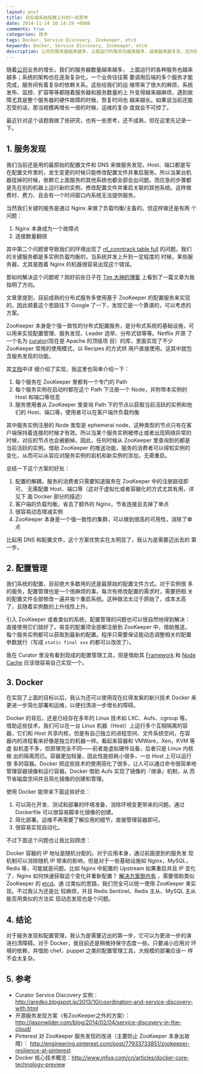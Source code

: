 ```yaml
---
layout: post
title: 对后端系统规模上升的一些思考
date: 2014-11-24 10:14:19 +0800
comments: true
categories: 技术
tags: Docker, Service Discovery, Zookeeper, etcd
keywords: Docker, Service Discovery, Zookeeper, etcd
description: 公司的服务器越来越多，上面运行的服务也越来越多，运维越来越复杂，应对故障的响应速度也不够。这篇文件记录下自己的一些研究和思考，主要关于 Docker、服务发现、配置管理等。
---
```


随着[公司](http://www.trafree.com)业务的增长，我们的服务器数量越来越多，
上面运行的各种服务也越来越多；系统的架构也在逐渐复杂化，一个业务往往需
要调用后端的多个服务才能完成，服务间有着复杂的依赖关系。这些给我们的运
维带来了很大的麻烦，系统发布、监控、扩容等等都随着服务器和服务数量的上
升变得越来越麻烦，遇到故障尤其是整个服务器的硬件故障的时候，恢复时间也
越来越长。如果说当前还能忍受的话，那当规模再增长一倍的时候，运维的复杂
度就会不可控了。

最近针对这个话题我做了些研究，也有一些思考，还不成熟，但在这里先记录一
下。


## 1. 服务发现

我们当前还是用的最原始的配置文件和 DNS 来做服务发现，Host、端口都是写
在配置文件里的，发生变更的时候只能修改配置文件并重启服务。所以当某台机
器挂掉的时候，依赖它上面服务的其他系统也都全部会出问题。而应急的步骤都
是先在别的机器上运行新的实例，修改配置文件并重启关联的其他系统。这样做
费时、费力、且会有一个时间窗口内系统无法提供服务。

当然我们关键的服务是通过 Nginx 来做了负载均衡/主备的。但这样做还是有两
个问题：

<!--more-->

1. Nginx 本身成为一个故障点
2. 连接数量翻倍

其中第二个问题曾导致我们的环境出现了
[nf_conntrack table full](https://www.google.co.jp/search?client=safari&rls=en&q=nf_conntrack+table+full+dropping+packet&ie=UTF-8&oe=UTF-8&gfe_rd=cr&ei=efpuVIODIOSN8QeEwIHgDA)
的问题。我们的关键服务都是多实例负载均衡的，当系统并发上升到一定程度的
时候，某些服务器，尤其是跑着 Nginx 的机器很容易出现这个错误。

那如何解决这个问题呢？刚好前些日子在
[Tim 大神的博客](http://timyang.net/distributed/service-architecture/)
上看到了一篇文章为我指明了方向。

文章里提到，目前成熟的分布式服务多使用基于 ZooKeeper 的配置服务来实现
的。因此顺着这个思路往下 Google 了一下，发现它是一个靠谱的，可以考虑的
方案。

ZooKeeper 本身是个强一致性的分布式配置服务，是分布式系统的基础设施，可
以用来实现配置管理、服务发现、Leader 选举、分布式锁等等。Netflix 开源
了一个名为 [curator](http://curator.apache.org)(现在是 Apache 的顶级项
目）的库，里面实现了不少 ZooKeeper 常用的使用模式，以 Recipes 的方式供
用户直接使用。这其中就包含服务发现的功能。

其[文档](http://curator.apache.org/curator-x-discovery/index.html)中详
细介绍了实现，我这里也简单介绍一下：

1. 每个服务在 ZooKeeper 里都有一个专门的 Path
2. 每个服务实例在启动时都在这个 Path 下注册一个 Node，并附带本实例的
   Host 和端口等信息
3. 服务使用者从 ZooKeeper 里查询 Path 下的节点以获取当前活跃的实例和他
   们的 Host、端口等，使用者可以在客户端作负载均衡

其中服务实例注册的 Node 类型是 ephemeral node，这种类型的节点只有在客
户端保持着连接的时候才有效。所以当某个服务实例被停止或者出现网络异常的
时候，对应的节点也会被删掉。因此，任何时候从 ZooKeeper 里查询到的都是
当前活跃的实例。借助 ZooKeeper 的推送功能，服务的消费者可以得知实例的
变化，从而可以从容应对服务实例的宕机和新实例的添加，无需重启。

总结一下这个方案的好处：

1. 配置的解耦，服务的消费者只需要知道服务在 ZooKeeper 中的注册路径即可，
   无需配置 Host、端口等（这对于虚拟化或者容器化的方式尤其有用，详见下
   面 Docker 部分的描述）
2. 客户端的负载均衡，省去了额外的 Nginx，节省连接且去掉了单点
3. 很容易动态增减实例
4. ZooKeeper 本身是一个强一致性的集群，可以做到很高的可用性，消除了单
   点

比起用 DNS 和配置文件，这个方案优势实在太明显了，我认为是需要迈出去的
第一步。

## 2. 配置管理

我们系统的配置，目前绝大多数用的还是最原始的配置文件方式。对于实例很
多的服务，配置管理也是一个很麻烦的事。每次有修改配置的需求时，需要把相
关的配置文件全部修改一遍并挨个重启系统。这种做法太过于原始了，成本太高
了，且随着实例数的上升线性上升。

引入 ZooKeeper 或者类似的系统，配置管理的问题也可以很自然地得到解决：
直接使用它们就好了。易变的配置项全部都注册到 ZooKeeper 中，借助推送，
每个服务实例都可以获取到最新的配置。程序只需要保证能动态调整相关的配置
参数就行（写成 `static final xxx` 的都可以改改了）。

我在 Curator 里没有看到现成的配置管理工具，但是借助其
[Framework](http://curator.apache.org/curator-framework/index.html) 和
[Node Cache](http://curator.apache.org/curator-recipes/node-cache.html)
应该很容易自己实现一个。


## 3. Docker

在实现了上面的目标以后，我认为还可以使用现在红得发紫的新兴技术 Docker
来更进一步简化部署和运维，以便扫清进一步增长的障碍。

Docker 的背后，还是已经存在多年的 Linux 技术如 LXC、Aufs、cgroup 等。
借助这些技术，我们可以在一台 Linux 机器（Host）上运行多个互相隔离的容
器，它们和 Host 共享内核，但是有自己独立的进程空间、文件系统空间，在容
器内的进程看来好像是独立的机器一样。看起来容器和 VMWare，Xen，KVM 等虚
拟机差不多，但原理完全不同——前者是虚拟硬件设备，后者只是 Linux 内核做
出的隔离而已。容器更加轻量，因此性能损耗小很多，一台 Host 上可以运行很
多的容器。Docker 把这些技术的使用简化了很多，让人可以通过命令很简单地
管理容器镜像和运行容器。Docker 借助 Aufs 实现了镜像的『继承』机制，从
而节省磁盘空间并且简化镜像的创建和管理。

使用 Docker 能带来下面这些好处：

1. 可以简化开发、测试和部署的环境准备，消除环境变更带来的问题。通过
Dockerfile 可以很容易脚本化镜像的创建。
2. 简化部署。运维不再需要了解应用的细节，直接管理容器即可。
3. 很容易实现自动化。

不过下面这个问题也让我比较顾虑：

Docker 容器的 IP 地址是随机分配的。对于应用本身，通过前面提到的服务发
现机制可以消除随机 IP 带来的影响，但是对于一些基础设施如 Nginx，MySQL，
Redis 等，可能就是问题。比如 Nginx 中配置的 Upstream 如果重启并且 IP
变化了，Nginx 如何快速获取这个变化并重新配置？
[解决方案倒也有](http://jasonwilder.com/blog/2014/03/25/automated-nginx-reverse-proxy-for-docker/)
，需要借助类似 ZooKeeper 的 [etcd](https://github.com/coreos/etcd)。通
过类似的思路，我们完全可以统一使用 ZooKeeper 来实现。不过我认为还是比
较麻烦，并且 Redis Sentinel、Redis 主从、MySQL 主从能否用类似的方法实
现动态发现也是个问题。


## 4. 结论

对于服务发现和配置管理，我认为是需要迈出的第一步，它可以为更进一步的演
进扫清障碍。对于 Docker，我目前还是稍微持保守态度一些。只要减小应用对
环境的依赖，并借助 chef，puppet 之类的配置管理工具，大规模的部署应该一
样不会太复杂。

## 5. 参考

- Curator Service Discovery 实例：
http://aredko.blogspot.jp/2013/10/coordination-and-service-discovery-with.html
- 开源服务发现方案（有ZooKeeper之外的方案）：
  http://jasonwilder.com/blog/2014/02/04/service-discovery-in-the-cloud/
- Pinterest 对 ZooKeeper 服务发现的改进（主要防止 ZooKeeper 本身出故
  障）：
  http://engineering.pinterest.com/post/77933733851/zookeeper-resilience-at-pinterest
- Docker 核心技术概览：http://www.infoq.com/cn/articles/docker-core-technology-preview
